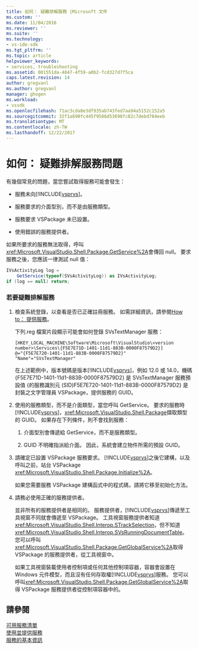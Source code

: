 ```yaml
---
title: 如何： 疑難排解服務 |Microsoft 文件
ms.custom: ''
ms.date: 11/04/2016
ms.reviewer: ''
ms.suite: ''
ms.technology:
- vs-ide-sdk
ms.tgt_pltfrm: ''
ms.topic: article
helpviewer_keywords:
- services, troubleshooting
ms.assetid: 001551da-4847-4f59-a0b2-fcd327d7f5ca
caps.latest.revision: 14
author: gregvanl
ms.author: gregvanl
manager: ghogen
ms.workload:
- vssdk
ms.openlocfilehash: 71ac3cda8e3df935ab743fed7aa94a5152c152a5
ms.sourcegitcommit: 32f1a690fc445f9586d53698fc82c7debd784eeb
ms.translationtype: MT
ms.contentlocale: zh-TW
ms.lasthandoff: 12/22/2017
---
```

# <a name="how-to-troubleshoot-services"></a>如何： 疑難排解服務問題
有幾個常見的問題，當您嘗試取得服務可能會發生：  
  
-   服務未向[!INCLUDE[vsprvs](../code-quality/includes/vsprvs_md.md)]。  
  
-   服務要求的介面型別，而不是由服務類型。  
  
-   服務要求 VSPackage 未已設置。  
  
-   使用錯誤的服務提供者。  
  
 如果所要求的服務無法取得，呼叫<xref:Microsoft.VisualStudio.Shell.Package.GetService%2A>會傳回 null。 要求服務之後，您應該一律測試 null 值：  
  
```csharp  
IVsActivityLog log =   
    GetService(typeof(SVsActivityLog)) as IVsActivityLog;  
if (log == null) return;  
```  
  
### <a name="to-troubleshoot-a-service"></a>若要疑難排解服務  
  
1.  檢查系統登錄，以查看是否已正確註冊服務。 如需詳細資訊，請參閱[How to： 提供服務](../extensibility/how-to-provide-a-service.md)。  
  
     下列.reg 檔案片段顯示可能會如何登錄 SVsTextManager 服務：  
  
    ```  
    [HKEY_LOCAL_MACHINE\Software\Microsoft\VisualStudio\<version number>\Services\{F5E7E71D-1401-11d1-883B-0000F87579D2}]  
    @="{F5E7E720-1401-11d1-883B-0000F87579D2}"  
    "Name"="SVsTextManager"  
    ```  
  
     在上述範例中，版本號碼是版本[!INCLUDE[vsprvs](../code-quality/includes/vsprvs_md.md)]，例如 12.0 或 14.0，機碼 {F5E7E71D-1401-11d1-883B-0000F87579D2} 是 SVsTextManager 服務預設值 {的服務識別元 (SID)F5E7E720-1401-11d1-883B-0000F87579D2} 是封裝之文字管理員 VSPackage，提供服務的 GUID。  
  
2.  使用的服務類型，而不是介面類型，當您呼叫 GetService。 要求的服務時[!INCLUDE[vsprvs](../code-quality/includes/vsprvs_md.md)]，<xref:Microsoft.VisualStudio.Shell.Package>擷取類型的 GUID。 如果存在下列條件，則不會找到服務：  
  
    1.  介面型別會傳遞給 GetService，而不是服務類型。  
  
    2.  GUID 不明確指派給介面。 因此，系統會建立物件所需的預設 GUID。  
  
3.  請確定已設置 VSPackage 服務要求。 [!INCLUDE[vsprvs](../code-quality/includes/vsprvs_md.md)]之後它建構，以及呼叫之前，站台 VSPackage <xref:Microsoft.VisualStudio.Shell.Package.Initialize%2A>。  
  
     如果您需要服務 VSPackage 建構函式中的程式碼，請將它移至初始化方法。  
  
4.  請務必使用正確的服務提供者。  
  
     並非所有的服務提供者是相同的。 服務提供者，[!INCLUDE[vsprvs](../code-quality/includes/vsprvs_md.md)]傳遞至工具視窗不同就會傳遞至 VSPackage。 工具視窗服務提供者知道<xref:Microsoft.VisualStudio.Shell.Interop.STrackSelection>，但不知道<xref:Microsoft.VisualStudio.Shell.Interop.SVsRunningDocumentTable>。 您可以呼叫<xref:Microsoft.VisualStudio.Shell.Package.GetGlobalService%2A>取得 VSPackage 的服務提供者，從工具視窗中。  
  
     如果工具視窗裝載使用者控制項或任何其他控制項容器，容器會設置在 Windows 元件模型，而且沒有任何存取權[!INCLUDE[vsprvs](../code-quality/includes/vsprvs_md.md)]服務。 您可以呼叫<xref:Microsoft.VisualStudio.Shell.Package.GetGlobalService%2A>取得 VSPackage 服務提供者從控制項容器中的。  
  
## <a name="see-also"></a>請參閱  
 [可用服務清單](../extensibility/internals/list-of-available-services.md)   
 [使用並提供服務](../extensibility/using-and-providing-services.md)   
 [服務的基本資訊](../extensibility/internals/service-essentials.md)